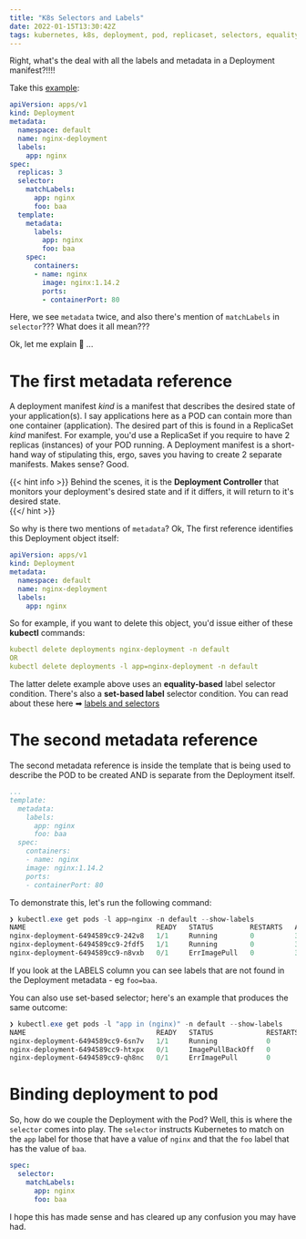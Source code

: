 ```yaml
---
title: "K8s Selectors and Labels"
date: 2022-01-15T13:30:42Z
tags: kubernetes, k8s, deployment, pod, replicaset, selectors, equality-based, set-based, kubectl
---
```


Right, what's the deal with all the labels and metadata in a Deployment manifest?!!!!

Take this [example](https://kubernetes.io/docs/concepts/workloads/controllers/deployment/):

```yaml
apiVersion: apps/v1
kind: Deployment
metadata:
  namespace: default
  name: nginx-deployment
  labels:
    app: nginx
spec:
  replicas: 3
  selector:
    matchLabels:
      app: nginx
      foo: baa
  template:
    metadata:
      labels:
        app: nginx
        foo: baa
    spec:
      containers:
      - name: nginx
        image: nginx:1.14.2
        ports:
        - containerPort: 80
```

Here, we see `metadata` twice, and also there's mention of `matchLabels` in `selector`???  What does it all mean???

Ok, let me explain 👀 ...

# The first metadata reference

A deployment manifest _kind_ is a manifest that describes the desired state of your application(s).  I say applications here as a POD can contain more than one container (application).  The desired part of this is found in a ReplicaSet _kind_ manifest.  For example, you'd use a ReplicaSet if you require to have 2 replicas (instances) of your POD running.  A Deployment manifest is a short-hand way of stipulating this, ergo, saves you having to create 2 separate manifests.  Makes sense?  Good.

{{< hint info >}}
Behind the scenes, it is the **Deployment Controller** that monitors your deployment's desired state and if it differs, it will return to it's desired state.        
{{</ hint >}}

So why is there two mentions of `metadata`?  Ok, The first reference identifies this Deployment object itself:

```yml
apiVersion: apps/v1
kind: Deployment
metadata:
  namespace: default
  name: nginx-deployment
  labels:
    app: nginx
```

So for example, if you want to delete this object, you'd issue either of these **kubectl** commands:

```yaml
kubectl delete deployments nginx-deployment -n default
OR
kubectl delete deployments -l app=nginx-deployment -n default
```

The latter delete example above uses an **equality-based** label selector condition.  There's also a **set-based label** selector condition.  You can read about these here ➡ [labels and selectors](https://kubernetes.io/docs/concepts/overview/working-with-objects/labels/)

# The second metadata reference

The second metadata reference is inside the template that is being used to describe the POD to be created AND is separate from the Deployment itself.

```yml
...
template:
  metadata:
    labels:
      app: nginx
      foo: baa
  spec:
    containers:
    - name: nginx
    image: nginx:1.14.2
    ports:
    - containerPort: 80
```

To demonstrate this, let's run the following command:

```powershell
❯ kubectl.exe get pods -l app=nginx -n default --show-labels
NAME                                READY   STATUS         RESTARTS   AGE   LABELS
nginx-deployment-6494589cc9-242v8   1/1     Running        0          3s    app=nginx,foo=baa,pod-template-hash=6494589cc9   
nginx-deployment-6494589cc9-2fdf5   1/1     Running        0          3s    app=nginx,foo=baa,pod-template-hash=6494589cc9   
nginx-deployment-6494589cc9-n8vxb   0/1     ErrImagePull   0          3s    app=nginx,foo=baa,pod-template-hash=6494589cc9      
```

If you look at the LABELS column you can see labels that are not found in the Deployment metadata - eg `foo=baa`.

You can also use set-based selector; here's an example that produces the same outcome:

```powershell
❯ kubectl.exe get pods -l "app in (nginx)" -n default --show-labels
NAME                                READY   STATUS             RESTARTS   AGE     LABELS
nginx-deployment-6494589cc9-6sn7v   1/1     Running            0          6m10s   app=nginx,foo=baa,pod-template-hash=6494589cc9
nginx-deployment-6494589cc9-htxpx   0/1     ImagePullBackOff   0          6m10s   app=nginx,foo=baa,pod-template-hash=6494589cc9
nginx-deployment-6494589cc9-qh8nc   0/1     ErrImagePull       0          6m10s   app=nginx,foo=baa,pod-template-hash=6494589cc9
```

# Binding deployment to pod

So, how do we couple the Deployment with the Pod?  Well, this is where the `selector` comes into play. The `selector` instructs Kubernetes to match on the `app` label for those that have a value of `nginx` and that the `foo` label that has the value of `baa`.  

```yml
spec:
  selector:
    matchLabels:
      app: nginx
      foo: baa
```

I hope this has made sense and has cleared up any confusion you may have had.